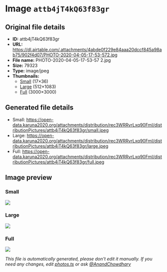 # Image `attb4jT4kQ63f83gr`

## Original file details

- **ID:** attb4jT4kQ63f83gr
- **URL:** https://dl.airtable.com/.attachments/4abde0f229e84aaa20dccf845a98ab75/902f4d07/PHOTO-2020-04-05-17-53-572.jpg
- **File name:** PHOTO-2020-04-05-17-53-57 2.jpg
- **Size:** 79323
- **Type:** image/jpeg
- **Thumbnails:**
  - [Small](https://dl.airtable.com/.attachmentThumbnails/54a40e5a7c77bfb17b2ef79736711d7b/9ebe9b4c) (17×36)
  - [Large](https://dl.airtable.com/.attachmentThumbnails/81f5a1553fc34db57dc4ad3c9e79a271/e223e865) (512×1083)
  - [Full](https://dl.airtable.com/.attachmentThumbnails/a9ba87022fd4c677617c03e4593c3d0a/69fa6136) (3000×3000)

## Generated file details

- Small: https://open-data.karuna2020.org/attachments/distribution/rec3WRRvrLxq90FmI/distributionPictures/attb4jT4kQ63f83gr/small.jpeg
- Large: https://open-data.karuna2020.org/attachments/distribution/rec3WRRvrLxq90FmI/distributionPictures/attb4jT4kQ63f83gr/large.jpeg
- Full: https://open-data.karuna2020.org/attachments/distribution/rec3WRRvrLxq90FmI/distributionPictures/attb4jT4kQ63f83gr/full.jpeg

## Image preview

### Small

![](https://open-data.karuna2020.org/attachments/distribution/rec3WRRvrLxq90FmI/distributionPictures/attb4jT4kQ63f83gr/small.jpeg)

### Large

![](https://open-data.karuna2020.org/attachments/distribution/rec3WRRvrLxq90FmI/distributionPictures/attb4jT4kQ63f83gr/large.jpeg)

### Full

![](https://open-data.karuna2020.org/attachments/distribution/rec3WRRvrLxq90FmI/distributionPictures/attb4jT4kQ63f83gr/full.jpeg)

_This file is automatically generated, please don't edit it manually. If you need any changes, edit [photos.ts](/photos.ts) or ask [@AnandChowdhary](https://github.com/AnandChowdhary)_
